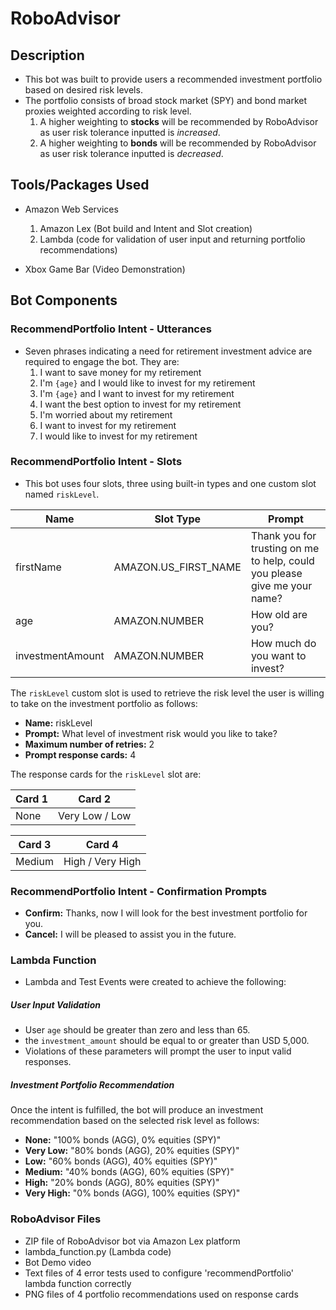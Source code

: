 # RoboAdvisor 

## Description

* This bot was built to provide users a recommended investment portfolio based on desired risk levels. 
* The portfolio consists of broad stock market (SPY) and bond market proxies weighted according to risk level. 
    1. A higher weighting to **stocks** will be recommended by RoboAdvisor as user risk tolerance inputted is *increased*.
    2. A higher weighting to **bonds** will be recommended by RoboAdvisor as user risk tolerance inputted is *decreased*.

## Tools/Packages Used

* Amazon Web Services
     1. Amazon Lex (Bot build and Intent and Slot creation)
     2. Lambda (code for validation of user input and returning portfolio recommendations)
     
* Xbox Game Bar (Video Demonstration)
     

## Bot Components

### RecommendPortfolio Intent - Utterances

* Seven phrases indicating a need for retirement investment advice are required to engage the bot. They are:
    1. I want to save money for my retirement
    2. I'm ​`{age}​` and I would like to invest for my retirement
    3. I'm `​{age}​` and I want to invest for my retirement
    4. I want the best option to invest for my retirement
    5. I'm worried about my retirement
    6. I want to invest for my retirement
    7. I would like to invest for my retirement

### RecommendPortfolio Intent - Slots

* This bot uses four slots, three using built-in types and one custom slot named `riskLevel`. 


| Name             | Slot Type            | Prompt                                                                    |
| ---------------- | -------------------- | ------------------------------------------------------------------------- |
| firstName        | AMAZON.US_FIRST_NAME | Thank you for trusting on me to help, could you please give me your name? |
| age              | AMAZON.NUMBER        | How old are you?                                                          |
| investmentAmount | AMAZON.NUMBER        | How much do you want to invest?                                           |

The `riskLevel` custom slot is used to retrieve the risk level the user is willing to take on the investment portfolio as follows:

* **Name:** riskLevel
* **Prompt:** What level of investment risk would you like to take?
* **Maximum number of retries:** 2
* **Prompt response cards:** 4

The response cards for the `riskLevel` slot are:

| Card 1                              | Card 2                              |
| ----------------------------------- | ----------------------------------- |
| None                                | Very Low / Low                      |

| Card 3                              | Card 4                              |
| ----------------------------------- | ----------------------------------- |
| Medium                              | High / Very High                    |

### RecommendPortfolio Intent - Confirmation Prompts

* **Confirm:** Thanks, now I will look for the best investment portfolio for you.
* **Cancel:** I will be pleased to assist you in the future.


### Lambda Function

* Lambda and Test Events were created to achieve the following:

##### User Input Validation

* User `age` should be greater than zero and less than 65.
* the `investment_amount` should be equal to or greater than USD 5,000.
* Violations of these parameters will prompt the user to input valid responses.

##### Investment Portfolio Recommendation

Once the intent is fulfilled, the bot will produce an investment recommendation based on the selected risk level as follows:

* **None:** "100% bonds (AGG), 0% equities (SPY)"
* **Very Low:** "80% bonds (AGG), 20% equities (SPY)"
* **Low:** "60% bonds (AGG), 40% equities (SPY)"
* **Medium:** "40% bonds (AGG), 60% equities (SPY)"
* **High:** "20% bonds (AGG), 80% equities (SPY)"
* **Very High:** "0% bonds (AGG), 100% equities (SPY)"


### RoboAdvisor Files

* ZIP file of RoboAdvisor bot via Amazon Lex platform
* lambda_function.py (Lambda code)
* Bot Demo video
* Text files of 4 error tests used to configure 'recommendPortfolio' lambda function correctly
* PNG files of 4 portfolio recommendations used on response cards

